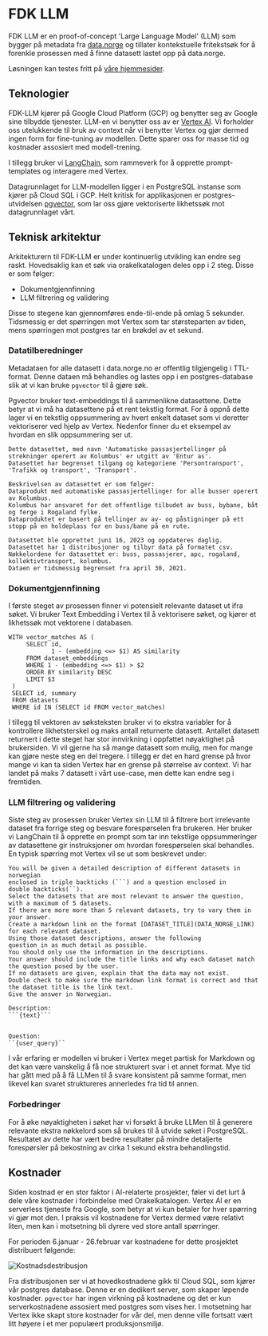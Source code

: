# FDK LLM
FDK LLM er en proof-of-concept 'Large Language Model' (LLM) som bygger på 
metadata fra [data.norge](https://data.norge.no) og tillater kontekstuelle
fritekstsøk for å forenkle prosessen med å finne datasett lastet opp på
data.norge.

Løsningen kan testes fritt på [våre hjemmesider](https://samferdselsdata.no/orakel).


## Teknologier
FDK-LLM kjører på Google Cloud Platform (GCP) og benytter seg av Google sine
tilbydde tjenester. LLM-en vi benytter oss av er [Vertex AI](https://cloud.google.com/vertex-ai). 
Vi forholder oss utelukkende til bruk av context når vi benytter Vertex og
gjør dermed ingen form for fine-tuning av modellen. Dette sparer oss for masse
tid og kostnader assosiert med modell-trening.

I tillegg bruker vi [LangChain](https://python.langchain.com/docs/get_started/introduction),
som rammeverk for å opprette prompt-templates og interagere med Vertex. 

Datagrunnlaget for LLM-modellen ligger i en PostgreSQL instanse som kjører på
Cloud SQL i GCP. Helt kritisk for applikasjonen er postgres-utvidelsen [pgvector](https://github.com/pgvector/pgvector),
som lar oss gjøre vektoriserte likhetssøk mot datagrunnlaget vårt.


## Teknisk arkitektur
Arkitekturern til FDK-LLM er under kontinuerlig utvikling kan endre seg raskt.
Hovedsaklig kan et søk via orakelkatalogen deles opp i 2 steg. Disse er som følger:
- Dokumentgjennfinning
- LLM filtrering og validering

Disse to stegene kan gjennomføres ende-til-ende på omlag 5 sekunder.
Tidsmessig er det spørringen mot Vertex som tar størsteparten av tiden, mens
spørringen mot postgres tar en brøkdel av et sekund.

### Datatilberedninger
Metadataen for alle datasett i data.norge.no er offentlig tilgjengelig
i TTL-format. Denne dataen må behandles og lastes opp i en postgres-database
slik at vi kan bruke `pgvector` til å gjøre søk. 

Pgvector bruker text-embeddings til å sammenlikne datasettene. Dette betyr at
vi må ha datasettene på et rent tekstlig format. For å oppnå dette lager vi
en tekstlig oppsummering av hvert enkelt dataset som vi deretter
vektoriserer ved hjelp av Vertex. Nedenfor finner du et eksempel av hvordan
en slik oppsummering ser ut.

```
Dette datasettet, med navn 'Automatiske passasjertellinger på strekninger operert av Kolumbus' er utgitt av 'Entur as'.
Datasettet har begrenset tilgang og kategoriene 'Persontransport', 'Trafikk og transport', 'Transport'.

Beskrivelsen av datasettet er som følger:
Dataprodukt med automatiske passasjertellinger for alle busser operert av Kolumbus. 
Kolumbus har ansvaret for det offentlige tilbudet av buss, bybane, båt og ferge i Rogaland fylke.
Dataproduktet er basert på tellinger av av- og påstigninger på ett stopp på en holdeplass for en buss/bane på en rute.

Datasettet ble opprettet juni 16, 2023 og oppdateres daglig.
Datasettet har 1 distribusjoner og tilbyr data på formatet csv.
Nøkkelordene for datasettet er: buss, passasjerer, apc, rogaland, kollektivtransport, kolumbus.
Dataen er tidsmessig begrenset fra april 30, 2021.
```



### Dokumentgjennfinning
I første steget av prosessen finner vi potensielt relevante dataset ut ifra
søket. Vi bruker Text Embedding i Vertex til å vektorisere søket, og kjører
et likhetssøk mot vektorene i databasen.

```postgresql
WITH vector_matches AS (
     SELECT id, 
            1 - (embedding <=> $1) AS similarity
     FROM dataset_embeddings
     WHERE 1 - (embedding <=> $1) > $2
     ORDER BY similarity DESC
     LIMIT $3
 )
 SELECT id, summary 
 FROM datasets
 WHERE id IN (SELECT id FROM vector_matches)
```

I tillegg til vektoren av søksteksten bruker vi to ekstra variabler for å
kontrollere likhetsterskel og maks antall returnerte datasett. Antallet
datasett returnert i dette steget har stor innvirkning i oppfattet
nøyaktighet på brukersiden. Vi vil gjerne ha så mange datasett som mulig, 
men for mange kan gjøre neste steg en del tregere. I tillegg er det en
hard grense på hvor mange vi kan ta siden Vertex har en grense på størrelse
av context. Vi har landet på maks 7 datasett i vårt use-case, men dette kan
endre seg i fremtiden.


### LLM filtrering og validering
Siste steg av prosessen bruker Vertex sin LLM til å filtrere bort
irrelevante dataset fra forrige steg og besvare forespørselen fra brukeren.
Her bruker vi LangChain til å opprette en prompt som tar inn 
tekstlige oppsummeringer av datasettene gir instruksjoner om hvordan
forespørselen skal behandles. En typisk spørring mot Vertex vil se ut
som beskrevet under:


```text
You will be given a detailed description of different datasets in norwegian
enclosed in triple backticks (```) and a question enclosed in
double backticks(``).
Select the datasets that are most relevant to answer the question, with a maximum of 5 datasets.
If there are more more than 5 relevant datasets, try to vary them in your answer.
Create a markdown link on the format [DATASET_TITLE](DATA_NORGE_LINK) for each relevant dataset.
Using those dataset descriptions, answer the following
question in as much detail as possible.
You should only use the information in the descriptions.
Your answer should include the title links and why each dataset match the question posed by the user.
If no datasets are given, explain that the data may not exist.
Double check to make sure the markdown link format is correct and that the dataset title is the link text.
Give the answer in Norwegian.

Description:
```{text}```


Question:
``{user_query}``
```

I vår erfaring er modellen vi bruker i Vertex meget partisk for 
Markdown og det kan være vanskelig å få noe strukturert svar i et annet
format. Mye tid har gått med på å få LLMen til å svare 
konsistent på samme format, men likevel kan svaret struktureres annerledes
fra tid til annen. 


### Forbedringer
For å øke nøyaktigheten i søket har vi forsøkt å bruke LLMen til å generere
relevante ekstra nøkkelord som så brukes til å utvide søket i PostgreSQL.
Resultatet av dette har vært bedre resultater på mindre detaljerte
forespørsler på bekostning av cirka 1 sekund ekstra behandlingstid.


## Kostnader
Siden kostnad er en stor faktor i AI-relaterte prosjekter, føler vi det lurt å dele
våre kostnader i forbindelse med Orakelkatalogen. Vertex AI er en serverless tjeneste fra Google,
som betyr at vi kun betaler for hver spørring vi gjør mot den. I praksis
vil kostnadene for Vertex dermed være relativt liten, men kan i motsetning
bli dyrere ved store antall spørringer.

For perioden 6.januar - 26.februar var kostnadene for dette prosjektet
distribuert følgende:

![Kostnadsdestribusjon](https://i.imgur.com/N11bJkU.png)

Fra distribusjonen ser vi at hovedkostnadene gikk til Cloud SQL, som kjører
vår postgres database. Denne er en dedikert server, som skaper løpende
kostnader. `pgvector` har ingen virkning på kostnadene og det er kun
serverkostnadene assosiert med postgres som vises her. 
I motsetning har Vertex ikke skapt store kostnader for vår del,
men denne ville fortsatt vært litt høyere i et mer populæert produksjonsmiljø.
